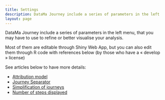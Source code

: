 ```yaml
---
title: Settings
description: DataMa Journey include a series of parameters in the left menu, that you may have to use to refine or better visualise your analysis.
layout: page
---
```


DataMa Journey include a series of parameters in the left menu, that you may have to use to refine or better visualise your analysis.

Most of them are editable through Shiny Web App, but you can also edit them through R code with references below (by those who have a « develop » license)

See articles below to have more details:

 * [Attribution model]({{site.url}}/{{site.baseurl}}/core_app/journey/web_application/menu/settings/attribution_model)
 * [Journey Separator]({{site.url}}/{{site.baseurl}}/core_app/journey/web_application/menu/settings/journey_separator)
 * [Simplification of journeys]({{site.url}}/{{site.baseurl}}/core_app/journey/web_application/menu/settings/simplification_of_journeys)
 * [Number of steps displayed]({{site.url}}/{{site.baseurl}}/core_app/journey/web_application/menu/settings/number_of_steps_displayed)
